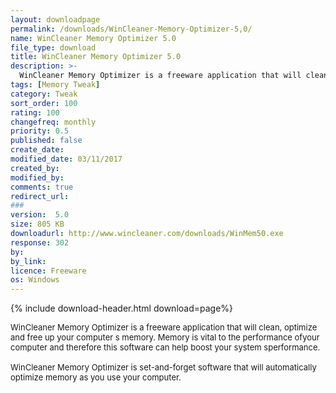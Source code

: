 ```yaml
---
layout: downloadpage
permalink: /downloads/WinCleaner-Memory-Optimizer-5,0/
name: WinCleaner Memory Optimizer 5.0
file_type: download
title: WinCleaner Memory Optimizer 5.0
description: >-
  WinCleaner Memory Optimizer is a freeware application that will clean, optimize and free up your computer  s memory
tags: [Memory Tweak]
category: Tweak
sort_order: 100
rating: 100
changefreq: monthly
priority: 0.5
published: false
create_date:
modified_date: 03/11/2017
created_by:
modified_by:
comments: true
redirect_url:
###
version:  5.0
size: 805 KB
downloadurl: http://www.wincleaner.com/downloads/WinMem50.exe
response: 302
by:
by_link:
licence: Freeware
os: Windows
---
```


{% include download-header.html download=page%}

<p style="fix-download-text !important">
<p><font size="2"><p>WinCleaner Memory Optimizer is a freeware application that will clean, optimize and free up your computer s memory. Memory is vital to the performance ofyour computer and therefore this software can help boost your system sperformance.<br />
<br />
WinCleaner Memory Optimizer is set-and-forget software that will automatically optimize memory as you use your computer.</p></p></p>

